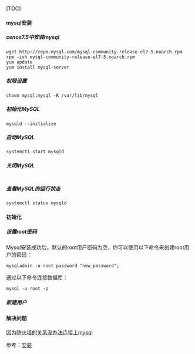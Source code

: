
[TOC]
#### mysql安装
##### cenos7.5中安装mysql
```
wget http://repo.mysql.com/mysql-community-release-el7-5.noarch.rpm
rpm -ivh mysql-community-release-el7-5.noarch.rpm
yum update
yum install mysql-server
```

##### 权限设置
```
chown mysql:mysql -R /var/lib/mysql
```

##### 初始化MySQL
```
mysqld --initialize
```

##### 启动MySQL
```
systemctl start mysqld
```

##### 关闭MySQL
```

```

##### 查看MySQL的运行状态
```
systemctl status mysqld
```


#### 初始化
##### 设置root密码
Mysql安装成功后，默认的root用户密码为空，你可以使用以下命令来创建root用户的密码：
```
mysqladmin -u root password "new_password";
```

通过以下命令连接数据库：
```
mysql -u root -p

```

##### 新建用户




#### 解决问题
[因为防火墙的关系没办法连接上mysql](https://blog.csdn.net/u013257111/article/details/79063578)




参考：[安装](http://www.runoob.com/mysql/mysql-install.html)






















